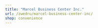 ```yaml
---
title: "Marcel Business Center Inc."
url: /zwedru/marcel-business-center-inc/
shop: convenience
---
```


